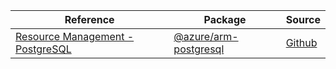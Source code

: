 | Reference | Package | Source |
|---|---|---|
|[Resource Management - PostgreSQL](arm-postgresql-readme.md)|[@azure/arm-postgresql](https://www.npmjs.com/package/@azure/arm-postgresql)|[Github](https://github.com/Azure/azure-sdk-for-js/blob/main/sdk/postgresql/arm-postgresql)|
